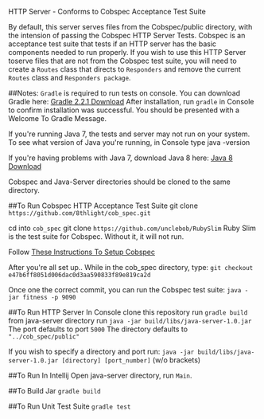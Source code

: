 HTTP Server - Conforms to Cobspec Acceptance Test Suite

By default, this server serves files from the Cobspec/public directory, 
with the intension of passing the Cobspec HTTP Server Tests. Cobspec is an 
acceptance test suite that tests if an HTTP server has the basic components 
needed to run properly. If you wish to use this HTTP Server toserve files 
that are not from the Cobspec test suite, you will need to create a 
`Routes` class that directs to `Responders` and remove the current 
`Routes` class and `Responders package`. 

##Notes:
`Gradle` is required to run tests on console.
You can download Gradle here: [Gradle 2.2.1 Download](https://services.gradle.org/distributions/gradle-2.2.1-all.zip)
After installation, run `gradle` in Console to confirm installation was successful.
You should be presented with a Welcome To Gradle Message.

If you're running Java 7, the tests and server may not run on your system.
To see what version of Java you're running, in Console type java -version

If you're having problems with Java 7, download Java 8 here:
[Java 8 Download](http://www.oracle.com/technetwork/java/javase/downloads/jre8-downloads-2133155.html)

Cobspec and Java-Server directories should be cloned to the same directory.

##To Run Cobspec HTTP Acceptance Test Suite
git clone `https://github.com/8thlight/cob_spec.git`

cd into `cob_spec`
git clone `https://github.com/unclebob/RubySlim`
Ruby Slim is the test suite for Cobspec. Without it, it will not run.

Follow [These Instructions To Setup Cobspec](https://github.com/8thlight/cob_spec)

After you're all set up..
While in the cob_spec directory, type:
`git checkout e47b6ff8051d006dac0d3aa590833f89e819ca2d`

Once one the correct commit, you can run the Cobspec test suite:
`java -jar fitness -p 9090`

##To Run HTTP Server In Console
clone this repository
run `gradle build` from java-server directory
run `java -jar build/libs/java-server-1.0.jar`
The port defaults to port `5000`
The directory defaults to `"../cob_spec/public"`

If you wish to specify a directory and port run:
`java -jar build/libs/java-server-1.0.jar [directory] [port_number]` (w/o brackets)

##To Run In Intellij
Open java-server directory, run `Main`.

##To Build Jar
`gradle build`

##To Run Unit Test Suite
`gradle test`
